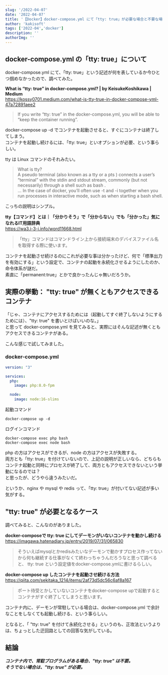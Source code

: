 ```yaml
---
slug: '/2022-04-07'
date: '2022-04-07'
title: '【Docker】docker-compose.yml にて「tty: true」が必要な場合と不要な場合'
author: 'kakisoft'
tags: ['2022-04','docker']
description: ''
authorImg: ''
---
```


## docker-compose.yml の「tty: true」について
docker-compose.yml にて、「tty: true」という記述が何を表しているか今ひとつ掴めなかったので、調べてみた。  

**What is “tty: true” in docker-compose.yml? | by KeisukeKoshikawa | Medium**  
<https://kossy0701.medium.com/what-is-tty-true-in-docker-compose-yml-47a72891aee2>

> If you write “tty: true” in the docker-compose.yml, you will be able to “keep the container running”.

docker-compose up -d でコンテナを起動させると、すぐにコンテナは終了してしまう。  
コンテナを起動し続けるには、「tty: true」といオプションが必要、という事らしい。  

tty は Linux コマンドのそれみたい。  

> What is tty?  
> A pseudo terminal (also known as a tty or a pts ) connects a user’s “terminal” with the stdin and stdout stream, commonly (but not necessarily) through a shell such as bash .  
> … In the case of docker, you’ll often use -t and -i together when you run processes in interactive mode, such as when starting a bash shell.

こっちの説明はシンプル。  

**tty【コマンド】とは｜「分かりそう」で「分からない」でも「分かった」気になれるIT用語辞典**  
<https://wa3.i-3-i.info/word11668.html>  

> 「tty」コマンドはコマンドライン上から接続端末のデバイスファイル名を取得する際に使います。  

コンテナを起動させ続けるのにこれが必要な事は分かったけど、何で「標準出力を有効にする」という設定で、コンテナの起動を永続化させるようにしたのか、命令体系が謎だ。  
素直に「permanent:true」とかで良かったんじゃ無いだろうか。  


## 実際の挙動： "tty: true" が無くともアクセスできるコンテナ
「じゃ、コンテナにアクセスするためには（起動してすぐ終了しないようにするためには）、"tty: true" を書いとけばいいのな。」  
と思って docker-compose.yml を見てみると、実際にはそんな記述が無くともアクセスできるコンテナがある。  

こんな感じで試してみました。  

### docker-compose.yml
```yaml
version: "3"

services:
  php:
    image: php:8.0-fpm

  node:
    image: node:16-slims
```

起動コマンド
```
docker-compose up -d
```

ログインコマンド
```
docker-compose exec php bash
docker-compose exec node bash
```

php の方はアクセスができるが、node の方はアクセスが失敗する。  
両方とも「tty: true」を付けていないので、上記の説明が正しいなら、どちらもコンテナ起動と同時にプロセスが終了して、両方ともアクセスできないという挙動になるのでは？  
と思ったが、どうやら違うみたいだ。  

というか、nginx や mysql や redis って、「tty: true」が付いてない記述が多い気がする。  


## "tty: true" が必要となるケース
調べてみると、こんなのがありました。  

**docker-composeで tty: true にしてデーモンがいないコンテナを動かし続ける**  
<https://imagawa.hatenadiary.jp/entry/2019/07/31/065830>  

> そういえばmysqlとかredisみたいなデーモンで動かすプロセス作ってないから何も継続する仕事がなくて終わっちゃうんだろうなと思って調べると、
> tty: true という設定値をdocker-compose.ymlに書けるらしい。

**docker-compose up したコンテナを起動させ続ける方法**  
<https://qiita.com/sekitaka_1214/items/2af73d5dc56c6af8a167>  

> ポート待受とかしていないコンテナをdocker-compose upで起動するとコンテナがすぐ終了してしまうと思います。

コンテナ内に、デーモンが常駐している場合は、docker-compose.yml で余計なことをしなくても起動し続ける、という事らしい。  

となると、「 "tty: true" を付けて永続化させる」というのも、正攻法というよりは、ちょっとした迂回路としての回答な気がしている。  

## 結論
***コンテナ内で、常駐プログラムがある場合、"tty: true" は不要。***  
***そうでない場合は、"tty: true" が必要。***  




